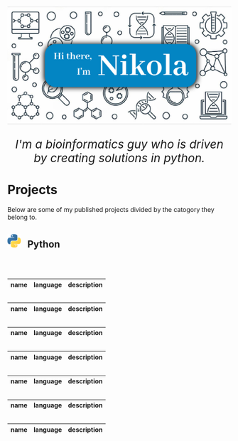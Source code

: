 <img src="./imgs/banner.png">

<p align='center' style="font-size: 26px"><i>I'm a bioinformatics guy who is driven by creating solutions  in python.</i></h2>

<br>

<h1>Projects</h1>
Below are some of my published projects divided by the catogory they belong to.

<br>

<h2>
  <img src="./imgs/python.png" height="30" width="30" style="margin-right: 10px"> Python
</h2>


<br>
<br>

|name|language|description|
|---|---|---|

<h2></h2>

|name|language|description|
|---|---|---|

<h2></h2>

|name|language|description|
|---|---|---|

<h2></h2>

|name|language|description|
|---|---|---|

<h2></h2>

|name|language|description|
|---|---|---|

<h2></h2>

|name|language|description|
|---|---|---|

<h2></h2>

|name|language|description|
|---|---|---|
